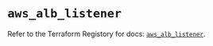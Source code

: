 # `aws_alb_listener`

Refer to the Terraform Registory for docs: [`aws_alb_listener`](https://registry.terraform.io/providers/hashicorp/aws/4.66.1/docs/resources/alb_listener).
